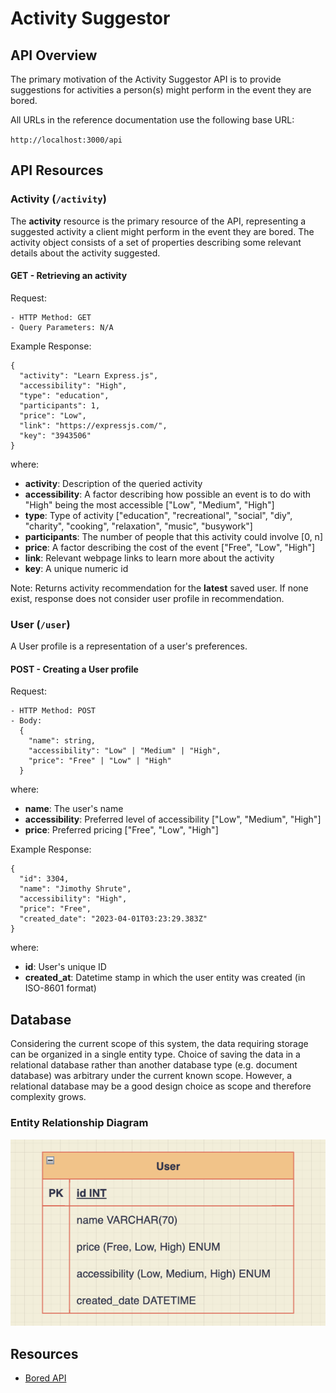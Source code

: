 # Activity Suggestor

## API Overview

The primary motivation of the Activity Suggestor API is to provide suggestions for activities a person(s) might perform in the event they are bored.

All URLs in the reference documentation use the following base URL:

`http://localhost:3000/api`

## API Resources

### Activity (`/activity`)

The **activity** resource is the primary resource of the API, representing a suggested activity a client might perform in the event they are bored. The activity object consists of a set of properties describing some relevant details about the activity suggested.

#### GET - Retrieving an activity

Request:

    - HTTP Method: GET
    - Query Parameters: N/A

Example Response:

    {
      "activity": "Learn Express.js",
      "accessibility": "High",
      "type": "education",
      "participants": 1,
      "price": "Low",
      "link": "https://expressjs.com/",
      "key": "3943506"
    }

where:

- **activity**: Description of the queried activity
- **accessibility**: A factor describing how possible an event is to do with "High" being the most accessible ["Low", "Medium", "High"]
- **type**: Type of activity ["education", "recreational", "social", "diy", "charity", "cooking", "relaxation", "music", "busywork"]
- **participants**: The number of people that this activity could involve [0, n]
- **price**: A factor describing the cost of the event ["Free", "Low", "High"]
- **link**: Relevant webpage links to learn more about the activity
- **key**: A unique numeric id

Note: Returns activity recommendation for the **latest** saved user. If none exist, response does not consider user profile in recommendation.

### User (`/user`)

A User profile is a representation of a user's preferences.

#### POST - Creating a User profile

Request:

    - HTTP Method: POST
    - Body:
      {
        "name": string,
        "accessibility": "Low" | "Medium" | "High",
        "price": "Free" | "Low" | "High"
      }

where:

- **name**: The user's name
- **accessibility**: Preferred level of accessibility ["Low", "Medium", "High"]
- **price**: Preferred pricing ["Free", "Low", "High"]

Example Response:

    {
      "id": 3304,
      "name": "Jimothy Shrute",
      "accessibility": "High",
      "price": "Free",
      "created_date": "2023-04-01T03:23:29.383Z"
    }

where:

- **id**: User's unique ID
- **created_at**: Datetime stamp in which the user entity was created (in ISO-8601 format)

## Database

Considering the current scope of this system, the data requiring storage can be organized in a single entity type. Choice of saving the data in a relational database rather than another database type (e.g. document database) was arbitrary under the current known scope. However, a relational database may be a good design choice as scope and therefore complexity grows.

### Entity Relationship Diagram

![alt text](server/planning/entity-relationship-diagram.png)

## Resources

- [Bored API](https://www.boredapi.com/)
